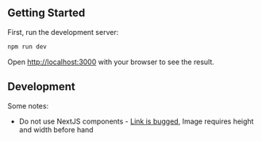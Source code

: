 ## Getting Started

First, run the development server:

```bash
npm run dev
```

Open [http://localhost:3000](http://localhost:3000) with your browser to see the result.

## Development
Some notes:
* Do not use NextJS components - [Link is bugged](https://github.com/vercel/next.js/issues/28778), Image requires height and width before hand
